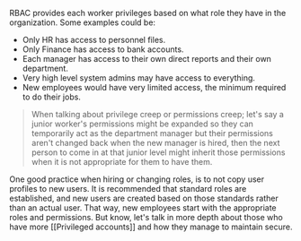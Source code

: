 RBAC provides each worker privileges based on what  role they have in the organization. Some examples could be:
- Only HR has access to personnel files.
- Only Finance has access to bank accounts.
- Each manager has access to their own direct reports and their own department.
- Very high level system admins may have access to everything.
- New employees would have very limited access, the minimum required to do their jobs.
>When talking about privilege creep or permissions creep; let's say a junior worker's permissions might be expanded so they can temporarily act as the department manager but their permissions aren't changed back when the new manager is hired, then the next person to come in at that junior level might inherit those permissions when it is not appropriate for them to have them.

One good practice when hiring or changing roles, is to not copy user profiles to new users. It is recommended that standard roles are established, and new users are created based on those standards rather than an actual user. That way, new employees start with the appropriate roles and permissions. But know, let's talk in more depth about those who have more [[Privileged accounts]] and how they manage to maintain secure.